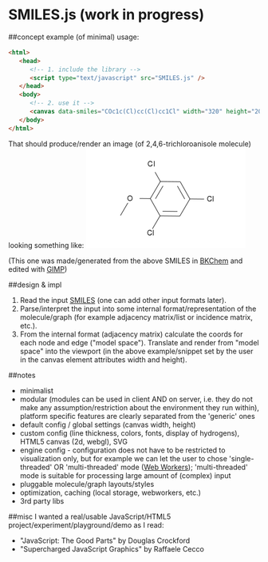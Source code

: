 SMILES.js (work in progress)
=========

##concept
example (of minimal) usage:

```html
<html>
   <head>
      <!-- 1. include the library -->	
      <script type="text/javascript" src="SMILES.js" />
   </head>
   <body>
      <!-- 2. use it -->
      <canvas data-smiles="COc1c(Cl)cc(Cl)cc1Cl" width="320" height="200"></canvas>
   </body>
</html>
```
That should produce/render an image (of 2,4,6-trichloroanisole molecule) looking something like: 
![Alt text](https://github.com/mbohun/SMILES.js/raw/master/TCA-320x200.png "COc1c(Cl)cc(Cl)cc1Cl")

(This one was made/generated from the above SMILES in [BKChem](http://bkchem.zirael.org) and edited with [GIMP](http://www.gimp.org))

##design & impl
1.  Read the input [SMILES](http://en.wikipedia.org/wiki/SMILES) (one can add other input formats later).
2.  Parse/interpret the input into some internal format/representation of the molecule/graph (for example adjacency matrix/list or incidence matrix, etc.).
3.  From the internal format (adjacency matrix) calculate the coords for each node and edge ("model space"). Translate and render from "model space" into the viewport (in the above example/snippet set by the user in the canvas element attributes width and height).

##notes
- minimalist
- modular (modules can be used in client AND on server, i.e. they do not make any assumption/restriction about the environment they run within), platform specific features are clearly separated from the 'generic' ones
- default config / global settings (canvas width, height)
- custom config (line thickness, colors, fonts, display of hydrogens), HTML5 canvas (2d, webgl), SVG
- engine config - configuration does not have to be restricted to visualization only, but for example we can let the user to chose 'single-threaded' OR 'multi-threaded' mode ([Web Workers](http://www.whatwg.org/specs/web-apps/current-work/multipage/workers.html)); 'multi-threaded' mode is suitable for processing large amount of (complex) input 
- pluggable molecule/graph layouts/styles
- optimization, caching (local storage, webworkers, etc.)
- 3rd party libs

##misc
I wanted a real/usable JavaScript/HTML5 project/experiment/playground/demo as I read:
* "JavaScript: The Good Parts" by Douglas Crockford
* "Supercharged JavaScript Graphics" by Raffaele Cecco

